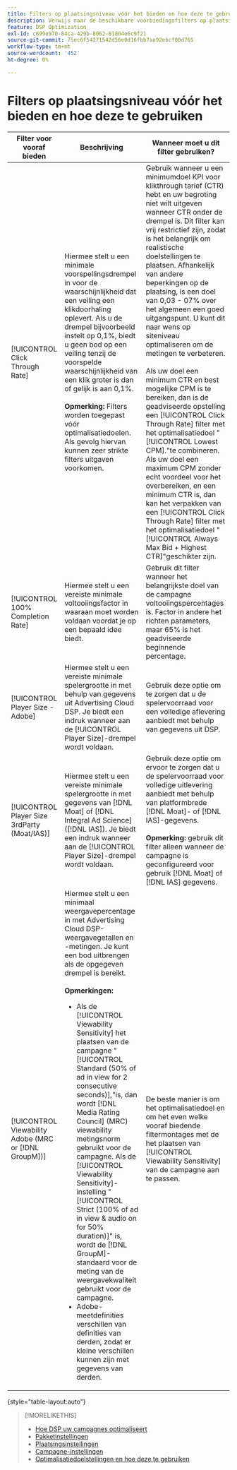 ```yaml
---
title: Filters op plaatsingsniveau vóór het bieden en hoe deze te gebruiken
description: Verwijs naar de beschikbare voorbiedingsfilters op plaatsingsniveau en zie hoe u deze kunt gebruiken.
feature: DSP Optimization
exl-id: c699e970-84ca-429b-8062-81804e6c9f21
source-git-commit: 75ec6f54271542d56e0d16fbb7aa92ebcf00d765
workflow-type: tm+mt
source-wordcount: '452'
ht-degree: 0%

---
```


# Filters op plaatsingsniveau vóór het bieden en hoe deze te gebruiken

| Filter voor vooraf bieden | Beschrijving | Wanneer moet u dit filter gebruiken? |
| ---------------| ----------- | ---------------------- |
| [!UICONTROL Click Through Rate] | Hiermee stelt u een minimale voorspellingsdrempel in voor de waarschijnlijkheid dat een veiling een klikdoorhaling oplevert. Als u de drempel bijvoorbeeld instelt op 0,1%, biedt u geen bod op een veiling tenzij de voorspelde waarschijnlijkheid van een klik groter is dan of gelijk is aan 0,1%.<br><br><b>Opmerking:</b> Filters worden toegepast vóór optimalisatiedoelen. Als gevolg hiervan kunnen zeer strikte filters uitgaven voorkomen. | Gebruik wanneer u een minimumdoel KPI voor klikthrough tarief (CTR) hebt en uw begroting niet wilt uitgeven wanneer CTR onder de drempel is. Dit filter kan vrij restrictief zijn, zodat is het belangrijk om realistische doelstellingen te plaatsen. Afhankelijk van andere beperkingen op de plaatsing, is een doel van 0,03 - 07% over het algemeen een goed uitgangspunt. U kunt dit naar wens op siteniveau optimaliseren om de metingen te verbeteren.<br><br>Als uw doel een minimum CTR en best mogelijke CPM is te bereiken, dan is de geadviseerde opstelling een  [!UICONTROL Click Through Rate] filter met het optimalisatiedoel &quot;[!UICONTROL Lowest CPM].&quot;te combineren. Als uw doel een maximum CPM zonder echt voordeel voor het overbereiken, en een minimum CTR is, dan kan het verpakken van een [!UICONTROL Click Through Rate] filter met het optimalisatiedoel &quot;[!UICONTROL Always Max Bid + Highest CTR]&quot;geschikter zijn. |
| [!UICONTROL 100% Completion Rate] | Hiermee stelt u een vereiste minimale voltooiingsfactor in waaraan moet worden voldaan voordat je op een bepaald idee biedt. | Gebruik dit filter wanneer het belangrijkste doel van de campagne voltooiingspercentages is. Factor in andere het richten parameters, maar 65% is het geadviseerde beginnende percentage. |
| [!UICONTROL Player Size - Adobe] | Hiermee stelt u een vereiste minimale spelergrootte in met behulp van gegevens uit Advertising Cloud DSP. Je biedt een indruk wanneer aan de [!UICONTROL Player Size]-drempel wordt voldaan. | Gebruik deze optie om te zorgen dat u de spelervoorraad voor een volledige aflevering aanbiedt met behulp van gegevens uit DSP. |
| [!UICONTROL Player Size 3rdParty (Moat/IAS)] | Hiermee stelt u een vereiste minimale spelergrootte in met gegevens van [!DNL Moat] of [!DNL Integral Ad Science] ([!DNL IAS]). Je biedt een indruk wanneer aan de [!UICONTROL Player Size]-drempel wordt voldaan. | Gebruik deze optie om ervoor te zorgen dat u de spelervoorraad voor volledige uitlevering aanbiedt met behulp van platformbrede [!DNL Moat]- of [!DNL IAS]-gegevens.<br><br><b>Opmerking:</b> gebruik dit filter alleen wanneer de campagne is geconfigureerd voor gebruik  [!DNL Moat] of  [!DNL IAS] gegevens. |
| [!UICONTROL Viewability Adobe (MRC or [!DNL GroupM])] | Hiermee stelt u een minimaal weergavepercentage in met Advertising Cloud DSP-weergavegetallen en -metingen. Je kunt een bod uitbrengen als de opgegeven drempel is bereikt.<br><br><b>Opmerkingen:</b><ul><li>Als de [!UICONTROL Viewability Sensitivity] het plaatsen van de campagne &quot;[!UICONTROL Standard (50% of ad in view for 2 consecutive seconds)],&quot;is, dan wordt [!DNL Media Rating Council] (MRC) viewability metingsnorm gebruikt voor de campagne. Als de [!UICONTROL Viewability Sensitivity]-instelling &quot;[!UICONTROL Strict (100% of ad in view & audio on for 50% duration)]&quot; is, wordt de [!DNL GroupM]-standaard voor de meting van de weergavekwaliteit gebruikt voor de campagne.</li><li>Adobe-meetdefinities verschillen van definities van derden, zodat er kleine verschillen kunnen zijn met gegevens van derden.</li></ul> | De beste manier is om het optimalisatiedoel en om het even welke vooraf biedende filtermontages met de het plaatsen van [!UICONTROL Viewability Sensitivity] van de campagne aan te passen. |

{style=&quot;table-layout:auto&quot;}

>[!MORELIKETHIS]
>
>* [Hoe DSP uw campagnes optimaliseert](optimization-how-dsp-optimizes-campaigns.md)
>* [Pakketinstellingen](/help/dsp/campaign-management/packages/package-settings.md)
>* [Plaatsingsinstellingen](/help/dsp/campaign-management/placements/placement-settings.md)
>* [Campagne-instellingen](/help/dsp/campaign-management/campaigns/campaign-settings.md)
>* [Optimalisatiedoelstellingen en hoe deze te gebruiken](optimization-goals.md)


